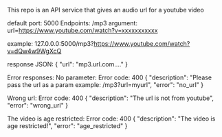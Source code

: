 This repo is an API service that gives an audio url for a youtube video

default port: 5000
Endpoints: /mp3
argument: url=https://www.youtube.com/watch?v=xxxxxxxxxxx

example: 127.0.0.0:5000/mp3?https://www.youtube.com/watch?v=dQw4w9WgXcQ

response JSON:
{
  "url": "mp3.url.com...."
}

Error responses:
No parameter:
Error code: 400
{
  "description": "Please pass the url as a param example: /mp3?url=myurl",
  "error": "no_url"
}

Wrong url:
Error code: 400
{
  "description": "The url is not from youtube",
  "error": "wrong_url"
}

The video is age restricted:
Error code: 400
{
  "description": "The video is age restricted!",
  "error": "age_restricted"
}

